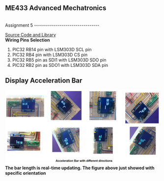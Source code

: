 ME433 Advanced Mechatronics
---------------------------------
<br> 
Assignment 5  
---------------------------------

[Source Code and Library](https://github.com/hereissunyue/ME433/tree/master/HW5/HW5.X)<br> 
<b>Wiring Pins Selection</b><br> 
1. PIC32 RB14 pin with LSM303D SCL pin<br> 
2. PIC32 RB4 pin with LSM303D CS pin<br> 
3. PIC32 RB5 pin as SDI1 with LSM303D SDO pin<br> 
4. PIC32 RB2 pin as SDO1 with LSM303D SDA pin<br> 


Display Acceleration Bar
---------------------------------
<img src="https://raw.githubusercontent.com/hereissunyue/ME433/master/HW5/figure/1.png">
<br> 
<b>The bar length is real-time updating. The figure above just showed with specific orientation</b>
